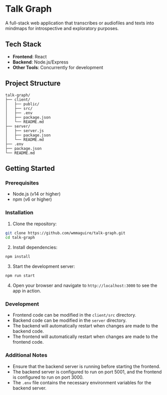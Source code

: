 # Talk Graph

A full-stack web application that transcribes or audiofiles and texts into mindmaps for introspective and exploratory purposes.

## Tech Stack

- **Frontend**: React
- **Backend**: Node.js/Express
- **Other Tools**: Concurrently for development

## Project Structure
```
talk-graph/
├── client/
│   ├── public/
│   ├── src/
│   ├── .env
│   ├── package.json
│   └── README.md
├── server/
│   ├── server.js
│   ├── package.json
│   └── README.md
├── .env
├── package.json
└── README.md
```

## Getting Started

### Prerequisites

- Node.js (v14 or higher)
- npm (v6 or higher)

### Installation

1. Clone the repository:
```bash
git clone https://github.com/wmmaguire/talk-graph.git
cd talk-graph
```

2. Install dependencies:
```bash
npm install
```

3. Start the development server:
```bash
npm run start
```

4. Open your browser and navigate to `http://localhost:3000` to see the app in action.

### Development

- Frontend code can be modified in the `client/src` directory.
- Backend code can be modified in the `server` directory.
- The backend will automatically restart when changes are made to the backend code.
- The frontend will automatically restart when changes are made to the frontend code.

### Additional Notes

- Ensure that the backend server is running before starting the frontend.
- The backend server is configured to run on port 5001, and the frontend is configured to run on port 3000.
- The `.env` file contains the necessary environment variables for the backend server.